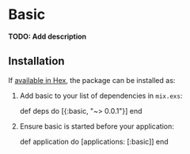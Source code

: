 # Basic

**TODO: Add description**

## Installation

If [available in Hex](https://hex.pm/docs/publish), the package can be installed as:

  1. Add basic to your list of dependencies in `mix.exs`:

        def deps do
          [{:basic, "~> 0.0.1"}]
        end

  2. Ensure basic is started before your application:

        def application do
          [applications: [:basic]]
        end

